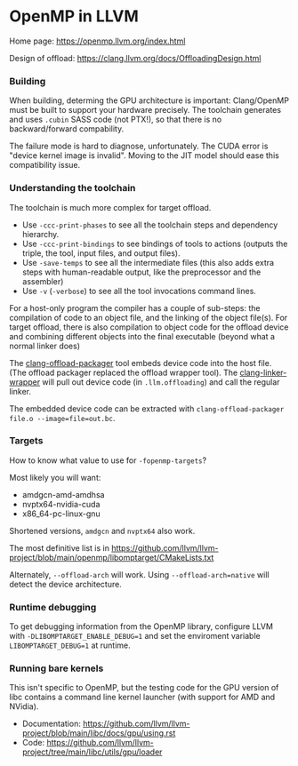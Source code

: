 # OpenMP in LLVM

Home page: https://openmp.llvm.org/index.html

Design of offload: https://clang.llvm.org/docs/OffloadingDesign.html

### Building

When building, determing the GPU architecture is important: Clang/OpenMP must be built to support your hardware precisely.
The toolchain generates and uses `.cubin` SASS code (not PTX!), so that there is no backward/forward compability.

The failure mode is hard to diagnose, unfortunately.  The CUDA error is "device kernel image is invalid".
Moving to the JIT model should ease this compatibility issue.

### Understanding the toolchain
The toolchain is much more complex for target offload.
* Use `-ccc-print-phases` to see all the toolchain steps and dependency hierarchy.
* Use `-ccc-print-bindings` to see bindings of tools to actions (outputs the triple, the tool, input files, and output files).
* Use `-save-temps` to see all the intermediate files (this also adds extra steps with human-readable output, like the preprocessor and the assembler)
* Use `-v` (`-verbose`) to see all the tool invocations command lines.

For a host-only program the compiler has a couple of sub-steps: the compilation of code to an object file, and the linking of the object file(s).
For target offload, there is also compilation to object code for the offload device and combining different objects into the final executable (beyond what a normal linker does)

The [clang-offload-packager](https://clang.llvm.org/docs/ClangOffloadPackager.html) tool embeds device code into the host file. (The offload packager replaced the offload wrapper tool).
The [clang-linker-wrapper](https://clang.llvm.org/docs/ClangLinkerWrapper.html) will pull out device code (in `.llm.offloading`) and call the regular linker.

The embedded device code can be extracted with `clang-offload-packager file.o --image=file=out.bc`.

### Targets
How to know what value to use for `-fopenmp-targets`?

Most likely you will want:

* amdgcn-amd-amdhsa
* nvptx64-nvidia-cuda
* x86_64-pc-linux-gnu

Shortened versions, `amdgcn` and `nvptx64` also work.
  

The most definitive list is in https://github.com/llvm/llvm-project/blob/main/openmp/libomptarget/CMakeLists.txt

Alternately, `--offload-arch` will work.  Using `--offload-arch=native` will detect the device architecture.

### Runtime debugging

To get debugging information from the OpenMP library, configure LLVM with `-DLIBOMPTARGET_ENABLE_DEBUG=1` and set the enviroment variable `LIBOMPTARGET_DEBUG=1` at runtime.

### Running bare kernels
This isn't specific to OpenMP, but the testing code for the GPU version of libc contains a command line kernel launcher (with support for AMD and NVidia).

* Documentation: https://github.com/llvm/llvm-project/blob/main/libc/docs/gpu/using.rst
* Code: https://github.com/llvm/llvm-project/tree/main/libc/utils/gpu/loader

